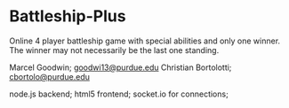 # Battleship-Plus
Online 4 player battleship game with special abilities and only one winner.
The winner may not necessarily be the last one standing.

Marcel Goodwin; goodwi13@purdue.edu
Christian Bortolotti; cbortolo@purdue.edu

node.js backend;
html5 frontend;
socket.io for connections;
